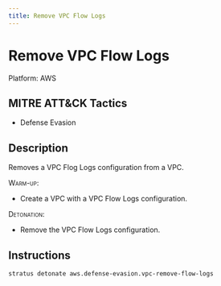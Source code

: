 ```yaml
---
title: Remove VPC Flow Logs
---
```


# Remove VPC Flow Logs




Platform: AWS

## MITRE ATT&CK Tactics


- Defense Evasion

## Description


Removes a VPC Flog Logs configuration from a VPC.

<span style="font-variant: small-caps;">Warm-up</span>: 

- Create a VPC with a VPC Flow Logs configuration.

<span style="font-variant: small-caps;">Detonation</span>: 

- Remove the VPC Flow Logs configuration.


## Instructions

```bash title="Detonate with Stratus Red Team"
stratus detonate aws.defense-evasion.vpc-remove-flow-logs
```